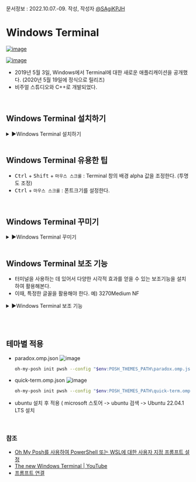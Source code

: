 문서정보 : 2022.10.07.-09. 작성, 작성자 [@SAgiKPJH](https://github.com/SAgiKPJH)


# Windows Terminal

[![image](https://user-images.githubusercontent.com/66783849/194581819-164fa1df-8ff2-4855-8022-50fbc90818e9.png)](https://devblogs.microsoft.com/commandline/windows-terminal-1-0/)

[![image](https://user-images.githubusercontent.com/66783849/194581986-414d091c-fe18-4fd3-adc2-6d7eb20a8c39.png)](https://www.google.com/url?sa=i&url=https%3A%2F%2Fwww.youtube.com%2Fwatch%3Fv%3D8gw0rXPMMPE&psig=AOvVaw10-tSFlEybX7Cv3Rx4x7ml&ust=1665240404781000&source=images&cd=vfe&ved=0CA0QjhxqFwoTCLjY7IiuzvoCFQAAAAAdAAAAABAN)


- 2019년 5월 3일, Windows에서 Terminal에 대한 새로운 애플리캐이션을 공개했다. (2020년 5월 19일에 정식으로 릴리즈)
- 비주얼 스튜디오와 C++로 개발되었다.

<br>

## Windows Terminal 설치하기

<details> 
<summary>▶Windows Terminal 설치하기</summary> 

<img src="https://user-images.githubusercontent.com/66783849/194584196-4ef1a700-44d9-4a38-84cb-b84e44bc51d1.png" width="100">

- Google에 "Windows Terminal" 검색 -> [Microsoft store 사이트](https://apps.microsoft.com/store/detail/windows-terminal/9N0DX20HK701?hl=ko-kr&gl=kr) 접속 -> 스토어 앱에서 다운로드
  <img src="https://user-images.githubusercontent.com/66783849/194582731-8ac036cf-9ef2-4733-801c-09576995b677.png" width="300">
- 다운로드 후 애플리케이션을 실행한다.  
  <img src="https://user-images.githubusercontent.com/66783849/194583072-d0bb1d09-44d3-4d03-9378-3e4688823051.png" width="300">

</details> 

<br>

## Windows Terminal 유용한 팁

- <kbd>Ctrl</kbd> + <kbd>Shift</kbd> + `마우스 스크롤` : Terminal 창의 배경 alpha 값을 조정한다. (투명도 조정)
- <kbd>Ctrl</kbd> + `마우스 스크롤` : 폰트크기를 설정한다.

<br>

## Windows Terminal 꾸미기

<details> 
<summary>▶Windows Terminal 꾸미기</summary> 


<img src="https://user-images.githubusercontent.com/66783849/194593015-6a5ca30c-fd36-4cfb-8268-08251190adfd.png" width="70%">

- window powershell -> 모양 -> 색 구성표
- Windows Terminal은 각 터미널 별로 Theme를 지정할 수 있다.
- 색, 폰트종류 및 크기, 여백크기, 투명한 배경 모두 가능하다.
- 이들을 쉽게 관리할 수있도록 Windows Terminal에서는 json 형식으로 theme를 저장한다.

<br>

### Windows Terminal json Setting

<img src="https://user-images.githubusercontent.com/66783849/194714772-cfc98e3e-ca35-4aa9-aa72-baffc5a6f982.png" width="70%">

- json에 가종 속성에 Theme를 첨가함으로써 다양한 터미널 디자인을 이용해 본다.
- Windows Terminal 설정 > 가장 아래 "json 파일 열기" 버튼 -> "setting.json"파일 을 통해 현재 파일 Theme를 관리한다.
- [Windows PowerShell](https://learn.microsoft.com/en-us/windows/terminal/custom-terminal-gallery/powerline-in-powershell)  
  <img src="https://user-images.githubusercontent.com/66783849/194590569-f14ad7af-a7a0-4620-8fb2-f4515cbc04f1.png" width="200">
  - 이 powershell 테마에 대한 json파일을 다음과 같다.
  ```json
  {
      "theme": "dark",
      "profiles": [
          {
              "name" : "Powershell",
              "source" : "Windows.Terminal.PowershellCore",
              "acrylicOpacity" : 0.5,
              "colorScheme" : "One Half Dark",
              "cursorColor" : "#FFFFFF",
              "font": 
              {
                  "face": "CaskaydiaCove Nerd Font"
              },
              "useAcrylic" : true
          }
      ]
  }
  ```
  - 파일에 존재하는 키워드 (예- "Profiles") 내용을 settings.json에 첨가한다.
- [Developer Raspberry Ubuntu](https://learn.microsoft.com/en-us/windows/terminal/custom-terminal-gallery/raspberry-ubuntu?source=recommendations)
  ```json
  {
      "theme": "dark",
      "profiles": [
          {
              "name" : "Ubuntu",
              "source" : "Windows.Terminal.Wsl",
              "colorScheme" : "Raspberry",
              "cursorColor" : "#FFFFFF",
              "fontFace" : "Cascadia Code",
              "padding" : "5, 5, 5, 5",
              "suppressApplicationTitle": true,
              "tabTitle": "Ubuntu"
          }
      ],
      "schemes": [
          {
              "name" : "Raspberry",
              "background" : "#3C0315",
              "black" : "#282A2E",
              "blue" : "#0170C5",
              "brightBlack" : "#676E7A",
              "brightBlue" : "#80c8ff",
              "brightCyan" : "#8ABEB7",
              "brightGreen" : "#B5D680",
              "brightPurple" : "#AC79BB",
              "brightRed" : "#BD6D85",
              "brightWhite" : "#FFFFFD",
              "brightYellow" : "#FFFD76",
              "cyan" : "#3F8D83",
              "foreground" : "#FFFFFD",
              "green" : "#76AB23",
              "purple" : "#7D498F",
              "red" : "#BD0940",
              "white" : "#FFFFFD",
              "yellow" : "#E0DE48"
          }
      ]
  }
  ```

<br>

### Windows Terminal json Key Setting

- terminal 내의 json 파일을 중심삼고 각종 단축키를 제작할 수 있다.
- 예) <kbd>Alt</kbd>+<kbd>K</kbd> : "clear"
  ```json
  { "command": {"action": "sendInput", "input": "clear\r"}, "keys": "alt+k", "name": "clear terminal" }
  ```
- 다음과 같이 Theme가 추가됨을 확인할 수 있다.  
<img src="https://user-images.githubusercontent.com/66783849/194714929-64612ddf-bf23-4daf-9ff3-72a08e0ed8b4.png" width="70%">

</details> 

<br>

## Windows Terminal 보조 기능

- 터미널을 사용하는 데 있어서 다양한 시각적 효과를 얻을 수 있는 보조기능을 설치하여 활용해본다.
- 이때, 특정한 글꼴을 활용해야 한다. 예) 3270Medium NF

<details> 
<summary>▶Windows Terminal 보조 기능</summary> 

### Nerd Font

- [Nerd Font 설치, Oh My Posh 설치](https://learn.microsoft.com/ko-kr/windows/terminal/tutorials/custom-prompt-setup)
- Nerd Font : 터미널에서 모든 문자 모양을 볼 수 있다.
  - [Nerd Font](https://www.nerdfonts.com/font-downloads) 다운로드한다.
  - Font 파일을 "C:\Windows\Fonts"에 붙여 넣는다.

<br>

### On My Posh

- Oh My Posh 설치 : powershell를 통해 설치한다.
  - PowerShell에 다음과 같이 입력하여 설치한다.
  ```bash
  winget install oh-my-posh
  ```
  - 최신 업데이트가 있는지 여부는 다음 코드를 통해서 확인한다.
  ```bash
  winget upgrade oh-my-posh
  ```
- [‼ 입력 조건과 일치하는 패키지가 여러 개 있습니다. 입력을 구체화하십시오.] : 여러 패키지가 있을 때 발생하며, 이름대신 "장치 ID"에 있는 문자열을 사용하면 됩니다.
  - 예) 다음과 같은 오류가 나타날 때
  ```bash
  > winget install oh-my-posh

  입력 조건과 일치하는 패키지가 여러 개 있습니다. 입력을 구체화하십시오.
  이름       장치 ID                 원본
  ------------------------------------------
  oh-my-posh XP8K0HKJFRXGCK          msstore
  Oh My Posh JanDeDobbeleer.OhMyPosh winget
  ```
  - 다음과 같이 입력한다.
  ```bash
  winget install JanDeDobbeleer.OhMyPosh
  ```
  <img src="https://user-images.githubusercontent.com/66783849/194716248-6f47af03-580d-409f-bf57-77f19978b5af.png" width="90%">
- 다음과 같이 결과가 나왔다.
  ```bash
  > winget install oh-my-posh

  입력 조건과 일치하는 패키지가 여러 개 있습니다. 입력을 구체화하십시오.
  이름       장치 ID                 원본
  ------------------------------------------
  oh-my-posh XP8K0HKJFRXGCK          msstore
  Oh My Posh JanDeDobbeleer.OhMyPosh winget
  
  > winget install JanDeDobbeleer.OhMyPosh

  찾음 Oh My Posh [JanDeDobbeleer.OhMyPosh] 버전 12.0.1
  이 응용 프로그램의 라이선스는 그 소유자가 사용자에게 부여했습니다.
  Microsoft는 타사 패키지에 대한 책임을 지지 않고 라이선스를 부여하지도 않습니다.
  Downloading https://github.com/JanDeDobbeleer/oh-my-posh/releases/download/v12.0.1/install-amd64.exe
    ██████████████████████████████  6.72 MB / 6.72 MB
  설치 관리자 해시를 확인했습니다.
  패키지 설치를 시작하는 중...
  설치 성공
  ```
- 다음 [사이트](https://ohmyposh.dev/docs/themes)를 통해 원하는 OhMyPush 테마를 선택한다.
- 선택한 테마의 json 파일을 별도로 저장한다.
- 다음 명령어를 통해 json 파일을 적용한다.
  ```bash
  oh-my-posh init pwsh --config "$env:POSH_THEMES_PATH\paradox.omp.json" | Invoke-Expression
  ```
  ```bash
  oh-my-posh init pwsh --config "D:\Sagi_JJU D\코딩 프로젝트\2022\oh-my-posh-main\themes\quick-term.omp.json" | Invoke-Expression
  # 또는
  oh-my-posh init pwsh --config "$env:POSH_THEMES_PATH\quick-term.omp.json" | Invoke-Expression
  ```
  <img src="https://user-images.githubusercontent.com/66783849/194718853-7db148d9-e774-4336-8e22-7f2faa1d417a.png" >

</details> 

<br><br>

## 테마별 적용

- paradox.omp.json
  ![image](https://user-images.githubusercontent.com/66783849/197786489-c9574dd1-fddd-4dea-9590-b7fa4a6c9009.png)
  ```bash
  oh-my-posh init pwsh --config "$env:POSH_THEMES_PATH\paradox.omp.json" | Invoke-Expression
  ```
- quick-term.omp.json
  ![image](https://user-images.githubusercontent.com/66783849/197786930-63b7fb4e-c98c-476d-a4b8-a2e71e7329f9.png)
  ```bash
  oh-my-posh init pwsh --config "$env:POSH_THEMES_PATH\quick-term.omp.json" | Invoke-Expression
  ```
- ubuntu 설치 후 적용 ( microsoft 스토어 -> ubuntu 검색 -> Ubuntu 22.04.1 LTS 설치

<br>

### 참조

- [Oh My Posh를 사용하여 PowerShell 또는 WSL에 대한 사용자 지정 프롬프트 설정](https://learn.microsoft.com/ko-kr/windows/terminal/tutorials/custom-prompt-setup)
- [The new Windows Terminal | YouTube](https://www.youtube.com/watch?v=8gw0rXPMMPE)
- [프롬프트 연결](https://ohmyposh.dev/docs/installation/prompt)
